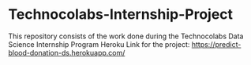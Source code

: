 # Technocolabs-Internship-Project

This repository consists of the work done during the Technocolabs Data Science Internship Program
Heroku Link for the project: https://predict-blood-donation-ds.herokuapp.com/ 
